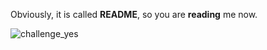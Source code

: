 Obviously, it is called **README**, so you are **reading** me now.


![challenge_yes](https://api.alexflipnote.dev/challenge?text=Made+you+read,+lol&icon=10)
